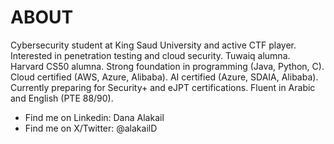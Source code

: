 # ABOUT

Cybersecurity student at King Saud University and active CTF player. Interested in penetration testing and cloud security. Tuwaiq alumna. Harvard CS50 alumna. Strong foundation in programming (Java, Python, C). Cloud certified (AWS, Azure, Alibaba). AI certified (Azure, SDAIA, Alibaba). Currently preparing for Security+ and eJPT certifications. Fluent in Arabic and English (PTE 88/90).

+ Find me on Linkedin: Dana Alakail
+ Find me on X/Twitter: @alakailD

